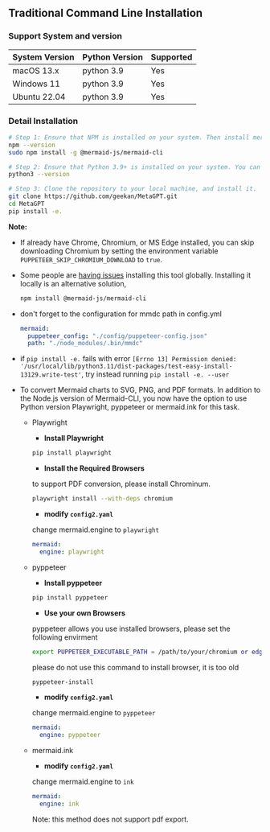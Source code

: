 ## Traditional Command Line Installation

### Support System and version
| System Version | Python Version  |  Supported  |
|      ----      |     ----        |   -----   |
|   macOS 13.x   |    python 3.9   |    Yes    |
|   Windows 11   |    python 3.9   |    Yes    |
|   Ubuntu 22.04 |    python 3.9   |    Yes    |

### Detail Installation
```bash
# Step 1: Ensure that NPM is installed on your system. Then install mermaid-js. (If you don't have npm in your computer, please go to the Node.js official website to install Node.js https://nodejs.org/ and then you will have npm tool in your computer.)
npm --version
sudo npm install -g @mermaid-js/mermaid-cli

# Step 2: Ensure that Python 3.9+ is installed on your system. You can check this by using:
python3 --version

# Step 3: Clone the repository to your local machine, and install it.
git clone https://github.com/geekan/MetaGPT.git
cd MetaGPT
pip install -e.
```

**Note:**

- If already have Chrome, Chromium, or MS Edge installed, you can skip downloading Chromium by setting the environment variable
  `PUPPETEER_SKIP_CHROMIUM_DOWNLOAD` to `true`.

- Some people are [having issues](https://github.com/mermaidjs/mermaid.cli/issues/15) installing this tool globally. Installing it locally is an alternative solution,

  ```bash
  npm install @mermaid-js/mermaid-cli
  ```

- don't forget to the configuration for mmdc path in config.yml

  ```yml
  mermaid:
    puppeteer_config: "./config/puppeteer-config.json"
    path: "./node_modules/.bin/mmdc"
  ```

- if `pip install -e.` fails with error `[Errno 13] Permission denied: '/usr/local/lib/python3.11/dist-packages/test-easy-install-13129.write-test'`, try instead running `pip install -e. --user`

- To convert Mermaid charts to SVG, PNG, and PDF formats. In addition to the Node.js version of Mermaid-CLI, you now have the option to use Python version Playwright, pyppeteer or mermaid.ink for this task.

  - Playwright
    - **Install Playwright**

    ```bash
    pip install playwright
    ```

    - **Install the Required Browsers**

    to support PDF conversion, please install Chrominum.

    ```bash
    playwright install --with-deps chromium
    ```

    - **modify `config2.yaml`**

    change mermaid.engine to `playwright`

    ```yaml
    mermaid:
      engine: playwright
    ```

  - pyppeteer
    - **Install pyppeteer**

    ```bash
    pip install pyppeteer
    ```

    - **Use your own Browsers**

    pyppeteer allows you use installed browsers,  please set the following envirment
    
    ```bash
    export PUPPETEER_EXECUTABLE_PATH = /path/to/your/chromium or edge or chrome
    ```

    please do not use this command to install browser, it is too old

    ```bash
    pyppeteer-install
    ```

    - **modify `config2.yaml`**

    change mermaid.engine to `pyppeteer`

    ```yaml
    mermaid:
      engine: pyppeteer
    ```

  - mermaid.ink
    - **modify `config2.yaml`**
    
    change mermaid.engine to `ink`

    ```yaml
    mermaid:
      engine: ink
    ```  

    Note: this method does not support pdf export.
    
